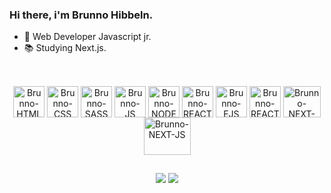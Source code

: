 ### Hi there, i'm Brunno Hibbeln.

- 💪 Web Developer Javascript jr.
- 📚 Studying Next.js.

##
<!-- 
<div align="center">
  <a href="https://github.com/BrunnoHibbeln">
  <img height="180em" width="400em" src="https://github-readme-stats.vercel.app/api?username=BrunnoHibbeln&show_icons=true&theme=radical&border_radius=20px&hide_border=true&include_all_commits=true&count_private=true"/>
  <img height="180em" width="400em" src="https://github-readme-stats.vercel.app/api/top-langs/?username=BrunnoHibbeln&hide_border=true&border_radius=20px&layout=compact&langs_count=7&theme=radical"/>
</div>
-->
  
  <div align="center" style="display: inline_block"><br>
      <img align="center" alt="Brunno-HTML" height="50" width="50" src="https://cdn.jsdelivr.net/gh/devicons/devicon/icons/html5/html5-plain.svg" />
      <img align="center" alt="Brunno-CSS" height="50" width="50" src="https://cdn.jsdelivr.net/gh/devicons/devicon/icons/css3/css3-plain.svg" />
      <img align="center" alt="Brunno-SASS" height="50" width="50" src="https://cdn.jsdelivr.net/gh/devicons/devicon/icons/sass/sass-original.svg" />
      <img align="center" alt="Brunno-JS" height="50" width="50" src="https://cdn.jsdelivr.net/gh/devicons/devicon/icons/javascript/javascript-plain.svg" />
      <img align="center" alt="Brunno-NODE" height="50" width="50" src="https://cdn.jsdelivr.net/gh/devicons/devicon/icons/nodejs/nodejs-plain-wordmark.svg" />
      <img align="center" alt="Brunno-REACT" height="50" width="50" src="https://cdn.jsdelivr.net/gh/devicons/devicon/icons/react/react-original-wordmark.svg" />
      <img align="center" alt="Brunno-EJS" height="50" width="50" src="https://cdn.icon-icons.com/icons2/2107/PNG/512/file_type_ejs_icon_130626.png" />
      <img align="center" alt="Brunno-REACT-ROUTER" height="50" width="50" src="https://iconape.com/wp-content/files/sm/371377/svg/371377.svg" />
      <img align="center" alt="Brunno-NEXT-JS" height="50" width="60" src="https://upload.wikimedia.org/wikipedia/commons/thumb/8/8e/Nextjs-logo.svg/207px-Nextjs-logo.svg.png?20190307203525" />
      <img align="center" alt="Brunno-NEXT-JS" height="60" width="75" src="https://upload.wikimedia.org/wikipedia/commons/4/49/Redux.png" />
  </div>
  
  ##
  
  <div align="center"> 
    <a href="mailto:brunnohibbeln10@gmail.com"><img src="https://img.shields.io/badge/Gmail-D14836?style=for-the-badge&logo=gmail&logoColor=white" target="_blank"></a>
    <a href="https://www.linkedin.com/in/brunno-hibbeln-4399a9179" target="_blank"><img src="https://img.shields.io/badge/-LinkedIn-%230077B5?style=for-the-badge&logo=linkedin&logoColor=white" target="_blank"></a> 
</div>
